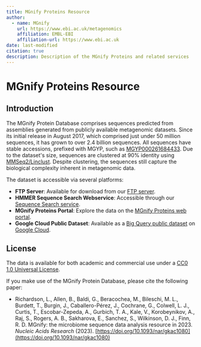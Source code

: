 ```yaml
---
title: MGnify Proteins Resource
author: 
  - name: MGnify
    url: https://www.ebi.ac.uk/metagenomics
    affiliation: EMBL-EBI
    affiliation-url: https://www.ebi.ac.uk
date: last-modified
citation: true
description: Description of the MGnify Proteins and related services
---
```


# MGnify Proteins Resource

## Introduction

The MGnify Protein Database comprises sequences predicted from assemblies generated from publicly available metagenomic datasets. Since its initial release in August 2017, which comprised just under 50 million sequences, it has grown to over 2.4 billion sequences. All sequences have stable accessions, prefixed with MGYP, such as [MGYP000261684433](https://www.ebi.ac.uk/metagenomics/proteins/MGYP000261684433/). Due to the dataset's size, sequences are clustered at 90% identity using [MMSeq2/Linclust](https://github.com/soedinglab/MMseqs2). Despite clustering, the sequences still capture the biological complexity inherent in metagenomic data.

The dataset is accessible via several platforms:

- **FTP Server**: Available for download from our [FTP server](http://ftp.ebi.ac.uk/pub/databases/metagenomics/peptide_database/).
- **HMMER Sequence Search Webservice**: Accessible through our [Sequence Search service](mgnify-proteins-sequence-search.md).
- **MGnify Proteins Portal**: Explore the data on the [MGnify Proteins web portal](mgnify-proteins-web.md).
- **Google Cloud Public Dataset**: Available as a [Big Query public dataset](mgnify-proteins-big-query.qmd) on [Google Cloud](https://cloud.google.com/).

## License

The data is available for both academic and commercial use under a [CC0 1.0 Universal License](http://creativecommons.org/licenses/by/4.0/legalcode).

If you make use of the MGnify Protein Database, please cite the following paper:

* Richardson, L., Allen, B., Baldi, G., Beracochea, M., Bileschi, M. L., Burdett, T., Burgin, J., Caballero-Pérez, J., Cochrane, G., Colwell, L. J., Curtis, T., Escobar-Zepeda, A., Gurbich, T. A., Kale, V., Korobeynikov, A., Raj, S., Rogers, A. B., Sakharova, E., Sanchez, S., Wilkinson, D. J., Finn, R. D. MGnify: the microbiome sequence data analysis resource in 2023. *Nucleic Acids Research* (2023). [https://doi.org/10.1093/nar/gkac1080](https://doi.org/10.1093/nar/gkac1080)

